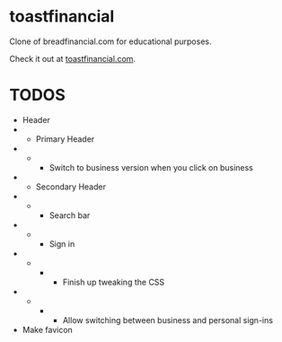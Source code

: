 # toastfinancial

Clone of breadfinancial.com for educational purposes.

Check it out at [toastfinancial.com](https://toastfinancial.com/).

# TODOS

- Header
- - Primary Header
- - - Switch to business version when you click on business
- - Secondary Header
- - - Search bar
- - - Sign in
- - - - Finish up tweaking the CSS
- - - - Allow switching between business and personal sign-ins
- Make favicon
